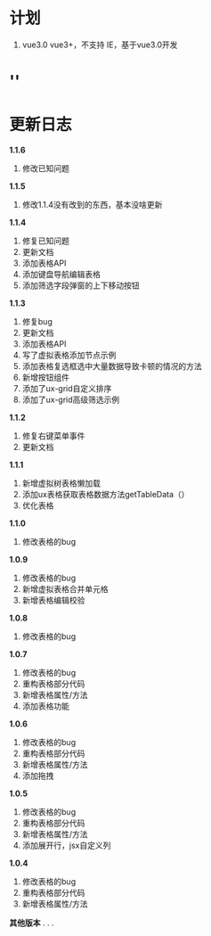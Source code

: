 # 计划
1. vue3.0  vue3+，不支持 IE，基于vue3.0开发

# ''

# 更新日志
**1.1.6**
1. 修改已知问题

**1.1.5**
1. 修改1.1.4没有改到的东西，基本没啥更新


**1.1.4**
1. 修复已知问题
2. 更新文档
3. 添加表格API
4. 添加键盘导航编辑表格
5. 添加筛选字段弹窗的上下移动按钮

**1.1.3**
1. 修复bug
2. 更新文档
3. 添加表格API
4. 写了虚拟表格添加节点示例
5. 添加表格复选框选中大量数据导致卡顿的情况的方法
6. 新增按钮组件
7. 添加了ux-grid自定义排序
8. 添加了ux-grid高级筛选示例


**1.1.2**
1. 修复右键菜单事件
2. 更新文档

**1.1.1**
1. 新增虚拟树表格懒加载
2. 添加ux表格获取表格数据方法getTableData（）
3. 优化表格

**1.1.0**
1. 修改表格的bug

**1.0.9**
1. 修改表格的bug
2. 新增虚拟表格合并单元格
3. 新增表格编辑校验

**1.0.8**
1. 修改表格的bug

**1.0.7**
1. 修改表格的bug
2. 重构表格部分代码
4. 新增表格属性/方法
5. 添加表格功能

**1.0.6**
1. 修改表格的bug
2. 重构表格部分代码
4. 新增表格属性/方法
5. 添加拖拽

**1.0.5**
1. 修改表格的bug
2. 重构表格部分代码
4. 新增表格属性/方法
5. 添加展开行，jsx自定义列

**1.0.4**
1. 修改表格的bug
2. 重构表格部分代码
4. 新增表格属性/方法

 **其他版本**
 .
 .
 .
